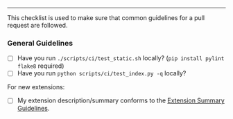 ---

This checklist is used to make sure that common guidelines for a pull request are followed.

### General Guidelines

- [ ] Have you run `./scripts/ci/test_static.sh` locally? (`pip install pylint flake8` required)
- [ ] Have you run `python scripts/ci/test_index.py -q` locally?

For new extensions:

- [ ] My extension description/summary conforms to the [Extension Summary Guidelines](https://github.com/Azure/azure-cli-extensions/blob/master/docs/extension_summary_guidelines.md).
